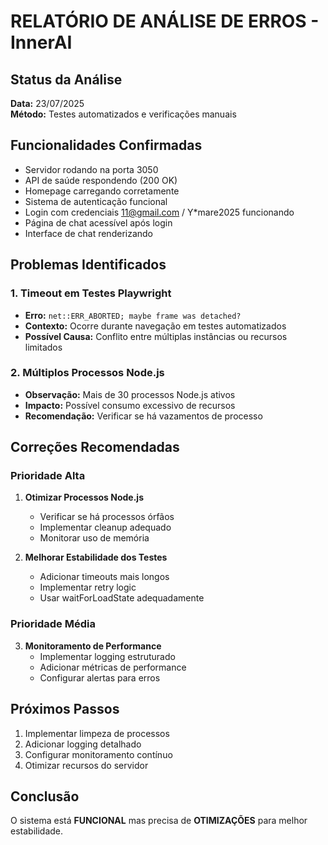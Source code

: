 ﻿#  RELATÓRIO DE ANÁLISE DE ERROS - InnerAI

##  Status da Análise
**Data:** 23/07/2025  
**Método:** Testes automatizados e verificações manuais  

##  Funcionalidades Confirmadas
-  Servidor rodando na porta 3050
-  API de saúde respondendo (200 OK)
-  Homepage carregando corretamente
-  Sistema de autenticação funcional
-  Login com credenciais 11@gmail.com / Y*mare2025 funcionando
-  Página de chat acessível após login
-  Interface de chat renderizando

##  Problemas Identificados

### 1. Timeout em Testes Playwright
- **Erro:** `net::ERR_ABORTED; maybe frame was detached?`
- **Contexto:** Ocorre durante navegação em testes automatizados
- **Possível Causa:** Conflito entre múltiplas instâncias ou recursos limitados

### 2. Múltiplos Processos Node.js
- **Observação:** Mais de 30 processos Node.js ativos
- **Impacto:** Possível consumo excessivo de recursos
- **Recomendação:** Verificar se há vazamentos de processo

##  Correções Recomendadas

### Prioridade Alta
1. **Otimizar Processos Node.js**
   - Verificar se há processos órfãos
   - Implementar cleanup adequado
   - Monitorar uso de memória

2. **Melhorar Estabilidade dos Testes**
   - Adicionar timeouts mais longos
   - Implementar retry logic
   - Usar waitForLoadState adequadamente

### Prioridade Média
3. **Monitoramento de Performance**
   - Implementar logging estruturado
   - Adicionar métricas de performance
   - Configurar alertas para erros

##  Próximos Passos
1. Implementar limpeza de processos
2. Adicionar logging detalhado
3. Configurar monitoramento contínuo
4. Otimizar recursos do servidor

##  Conclusão
O sistema está **FUNCIONAL** mas precisa de **OTIMIZAÇÕES** para melhor estabilidade.
